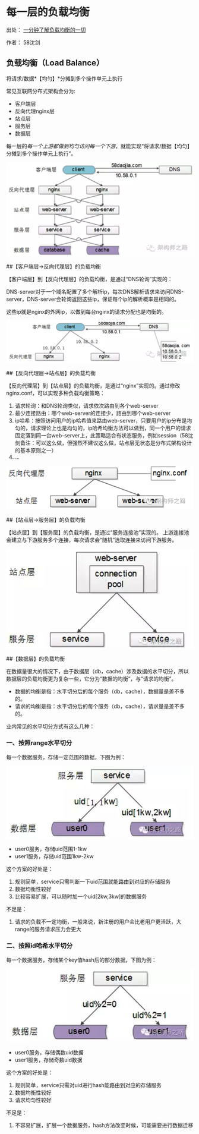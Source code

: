 # 每一层的负载均衡

出处：
[一分钟了解负载均衡的一切](https://mp.weixin.qq.com/s?__biz=MjM5ODYxMDA5OQ==&mid=2651959585&idx=1&sn=0a9222cbfeb62a662edffafb7f0b43ae&scene=25&uin=MTk3MTg4NjAwMg%3D%3D&key=1a6dc58b177dc6263f3496f81fbeb4fc9ea537b0298efce416b60419ee34d2d02728255ac494b4d441a4fbccd2e2f7e2&devicetype=iMac+MacBookPro11%2C4+OSX+OSX+10.11.6+build(15G1004)&version=12000310&lang=zh_CN&nettype=WIFI&fontScale=100&pass_ticket=Nu3egiWix36HOcKRKTsH39QhMvbXrVuVfPuA%2BHNMy%2B7%2B3nyLxQ1DX8YLfQrEZHGj)

作者： 58沈剑


## 负载均衡（Load Balance）
将请求/数据*【均匀】*分摊到多个操作单元上执行

常见互联网分布式架构会分为:

* 客户端层
* 反向代理nginx层
* 站点层
* 服务层
* 数据层

每一层的*每一个上游都做到均匀访问每一个下游*，就能实现“将请求/数据【均匀】分摊到多个操作单元上执行”。

![](01.png)

##【客户端层->反向代理层】的负载均衡

【客户端层】到【反向代理层】的负载均衡，是通过“DNS轮询”实现的：

DNS-server对于一个域名配置了多个解析ip，每次DNS解析请求来访问DNS-server，DNS-server会轮询返回这些ip，保证每个ip的解析概率是相同的。

这些ip就是nginx的外网ip，以做到每台nginx的请求分配也是均衡的。

![](02.png)

##【反向代理层->站点层】的负载均衡

【反向代理层】到【站点层】的负载均衡，是通过“nginx”实现的。通过修改nginx.conf，可以实现多种负载均衡策略：

1. 请求轮询：和DNS轮询类似，请求依次路由到各个web-server
2. 最少连接路由：哪个web-server的连接少，路由到哪个web-server
3. ip哈希：按照访问用户的ip哈希值来路由web-server，只要用户的ip分布是均匀的，请求理论上也是均匀的，ip哈希均衡方法可以做到，同一个用户的请求固定落到同一台web-server上，此策略适合有状态服务，例如session（58沈剑备注：可以这么做，但强烈不建议这么做，站点层无状态是分布式架构设计的基本原则之一）
4. …

![](03.png)

##【站点层->服务层】的负载均衡

【站点层】到【服务层】的负载均衡，是通过“服务连接池”实现的。
上游连接池会建立与下游服务多个连接，每次请求会“随机”选取连接来访问下游服务。

![](04.png)

##【数据层】的负载均衡

在数据量很大的情况下，由于数据层（db，cache）涉及数据的水平切分，所以数据层的负载均衡更为复杂一些，它分为“数据的均衡”，与“请求的均衡”。

* 数据的均衡是指：水平切分后的每个服务（db，cache），数据量是差不多的。
* 请求的均衡是指：水平切分后的每个服务（db，cache），请求量是差不多的。

业内常见的水平切分方式有这么几种：

### 一、按照range水平切分

每一个数据服务，存储一定范围的数据，下图为例：

![](05.png)

* user0服务，存储uid范围1-1kw
* user1服务，存储uid范围1kw-2kw

这个方案的好处是：

1. 规则简单，service只需判断一下uid范围就能路由到对应的存储服务
2. 数据均衡性较好
3. 比较容易扩展，可以随时加一个uid[2kw,3kw]的数据服务


不足是：

1. 请求的负载不一定均衡，一般来说，新注册的用户会比老用户更活跃，大range的服务请求压力会更大

### 二、按照id哈希水平切分

每一个数据服务，存储某个key值hash后的部分数据，下图为例：

![](06.png)

* user0服务，存储偶数uid数据
* user1服务，存储奇数uid数据

这个方案的好处是：

1. 规则简单，service只需对uid进行hash能路由到对应的存储服务
2. 数据均衡性较好
3. 请求均匀性较好

不足是：

1. 不容易扩展，扩展一个数据服务，hash方法改变时候，可能需要进行数据迁移

